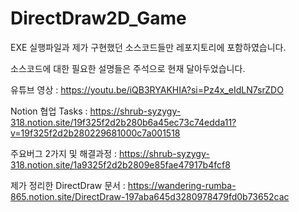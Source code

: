 # DirectDraw2D_Game

EXE 실행파일과 제가 구현했던 소스코드들만 레포지토리에 포함하였습니다.

소스코드에 대한 필요한 설명들은 주석으로 현재 달아두었습니다.


유튜브 영상 : https://youtu.be/iQB3RYAKHIA?si=Pz4x_eIdLN7srZDO

Notion 협업 Tasks : https://shrub-syzygy-318.notion.site/19f325f2d2b280b6a45ec73c74edda11?v=19f325f2d2b280229681000c7a001518

주요버그 2가지 및 해결과정 : https://shrub-syzygy-318.notion.site/1a9325f2d2b2809e85fae47917b4fcf8

제가 정리한 DirectDraw 문서 : https://wandering-rumba-865.notion.site/DirectDraw-197aba645d3280978479fd0b73652cac
